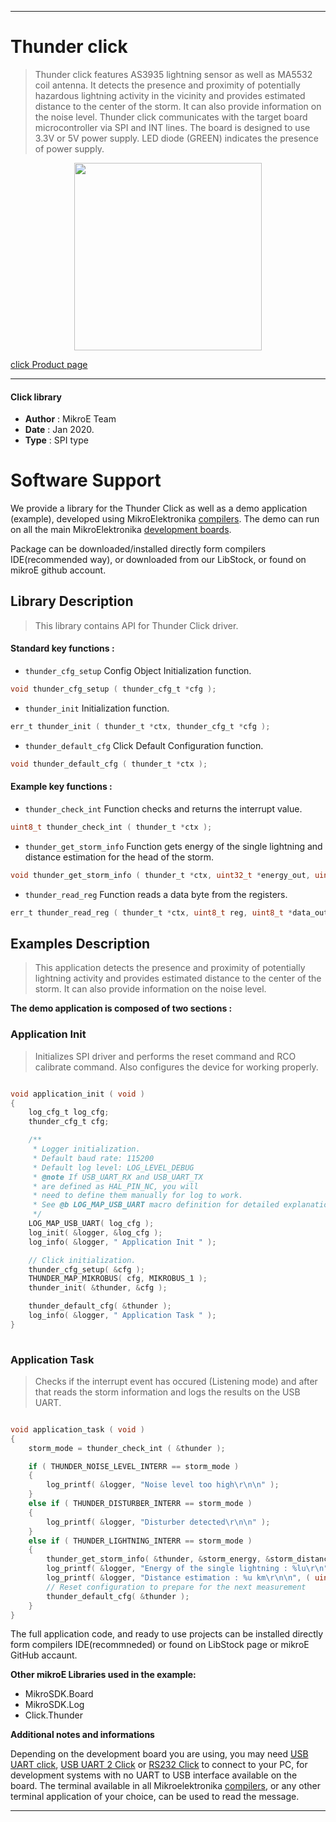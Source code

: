 
---
# Thunder click

> Thunder click features AS3935 lightning sensor as well as MA5532 coil antenna. It detects the presence and proximity of potentially hazardous lightning activity in the vicinity and provides estimated distance to the center of the storm. It can also provide information on the noise level. Thunder click communicates with the target board microcontroller via SPI and INT lines. The board is designed to use 3.3V or 5V power supply. LED diode (GREEN) indicates the presence of power supply.

<p align="center">
  <img src="https://download.mikroe.com/images/click_for_ide/thunder_click.png" height=300px>
</p>


[click Product page](https://www.mikroe.com/thunder-click)

---


#### Click library 

- **Author**        : MikroE Team
- **Date**          : Jan 2020.
- **Type**          : SPI type


# Software Support

We provide a library for the Thunder Click 
as well as a demo application (example), developed using MikroElektronika 
[compilers](https://shop.mikroe.com/compilers). 
The demo can run on all the main MikroElektronika [development boards](https://shop.mikroe.com/development-boards).

Package can be downloaded/installed directly form compilers IDE(recommended way), or downloaded from our LibStock, or found on mikroE github account. 

## Library Description

> This library contains API for Thunder Click driver.

#### Standard key functions :

- `thunder_cfg_setup` Config Object Initialization function.
```c
void thunder_cfg_setup ( thunder_cfg_t *cfg ); 
```

- `thunder_init` Initialization function.
```c
err_t thunder_init ( thunder_t *ctx, thunder_cfg_t *cfg );
```

- `thunder_default_cfg` Click Default Configuration function.
```c
void thunder_default_cfg ( thunder_t *ctx );
```

#### Example key functions :

- `thunder_check_int` Function checks and returns the interrupt value.
```c
uint8_t thunder_check_int ( thunder_t *ctx );
```

- `thunder_get_storm_info` Function gets energy of the single lightning and distance estimation for the head of the storm.
```c
void thunder_get_storm_info ( thunder_t *ctx, uint32_t *energy_out, uint8_t *distance_out );
```

- `thunder_read_reg` Function reads a data byte from the registers.
```c
err_t thunder_read_reg ( thunder_t *ctx, uint8_t reg, uint8_t *data_out );
```

## Examples Description

> This application detects the presence and proximity of potentially 
lightning activity and provides estimated distance to the center of the storm. 
It can also provide information on the noise level.

**The demo application is composed of two sections :**

### Application Init 

> Initializes SPI driver and performs the reset command and RCO calibrate command. Also configures the device for working properly.

```c

void application_init ( void )
{
    log_cfg_t log_cfg;
    thunder_cfg_t cfg;

    /** 
     * Logger initialization.
     * Default baud rate: 115200
     * Default log level: LOG_LEVEL_DEBUG
     * @note If USB_UART_RX and USB_UART_TX 
     * are defined as HAL_PIN_NC, you will 
     * need to define them manually for log to work. 
     * See @b LOG_MAP_USB_UART macro definition for detailed explanation.
     */
    LOG_MAP_USB_UART( log_cfg );
    log_init( &logger, &log_cfg );
    log_info( &logger, " Application Init " );

    // Click initialization.
    thunder_cfg_setup( &cfg );
    THUNDER_MAP_MIKROBUS( cfg, MIKROBUS_1 );
    thunder_init( &thunder, &cfg );

    thunder_default_cfg( &thunder );
    log_info( &logger, " Application Task " );
}
  
```

### Application Task

> Checks if the interrupt event has occured (Listening mode) and after that reads the storm information and logs the results on the USB UART.

```c

void application_task ( void )
{
    storm_mode = thunder_check_int ( &thunder );

    if ( THUNDER_NOISE_LEVEL_INTERR == storm_mode )
    {
        log_printf( &logger, "Noise level too high\r\n\n" );
    }
    else if ( THUNDER_DISTURBER_INTERR == storm_mode )
    {
        log_printf( &logger, "Disturber detected\r\n\n" );
    }
    else if ( THUNDER_LIGHTNING_INTERR == storm_mode )
    {
        thunder_get_storm_info( &thunder, &storm_energy, &storm_distance );
        log_printf( &logger, "Energy of the single lightning : %lu\r\n", storm_energy );
        log_printf( &logger, "Distance estimation : %u km\r\n\n", ( uint16_t ) storm_distance );
        // Reset configuration to prepare for the next measurement
        thunder_default_cfg( &thunder );
    }
} 

``` 

The full application code, and ready to use projects can be  installed directly form compilers IDE(recommneded) or found on LibStock page or mikroE GitHub accaunt.

**Other mikroE Libraries used in the example:** 

- MikroSDK.Board
- MikroSDK.Log
- Click.Thunder

**Additional notes and informations**

Depending on the development board you are using, you may need 
[USB UART click](https://shop.mikroe.com/usb-uart-click), 
[USB UART 2 Click](https://shop.mikroe.com/usb-uart-2-click) or 
[RS232 Click](https://shop.mikroe.com/rs232-click) to connect to your PC, for 
development systems with no UART to USB interface available on the board. The 
terminal available in all Mikroelektronika 
[compilers](https://shop.mikroe.com/compilers), or any other terminal application 
of your choice, can be used to read the message.



---
